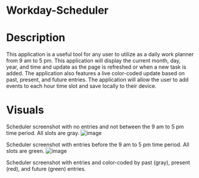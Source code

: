 # Workday-Scheduler


# Description
This application is a useful tool for any user to utilize as a daily work planner from 9 am to 5 pm.
This application will display the current month, day, year, and time and update as the page is refreshed or when a new task is added.
The application also features a live color-coded update based on past, present, and future entries. 
The application will allow the user to add events to each hour time slot and save locally to their device.

# Visuals
Scheduler screenshot with no entries and not between the 9 am to 5 pm time period. All slots are gray.
![image](https://user-images.githubusercontent.com/77247419/120909759-6d60c180-c646-11eb-8a51-fd1d422171a6.png)

Scheduler screenshot with entries before the 9 am to 5 pm time period. All slots are green.
![image](https://user-images.githubusercontent.com/77247419/120924098-fce68e80-c69f-11eb-80e9-d593b8191c59.png)

Scheduler screenshot with entries and color-coded by past (gray), present (red), and future (green) entries.
